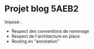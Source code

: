 Projet blog 5AEB2
==================

Imposé :
- Respect des conventions de nommage
- Respect de l'architecture en place
- Routing en "annotation"
